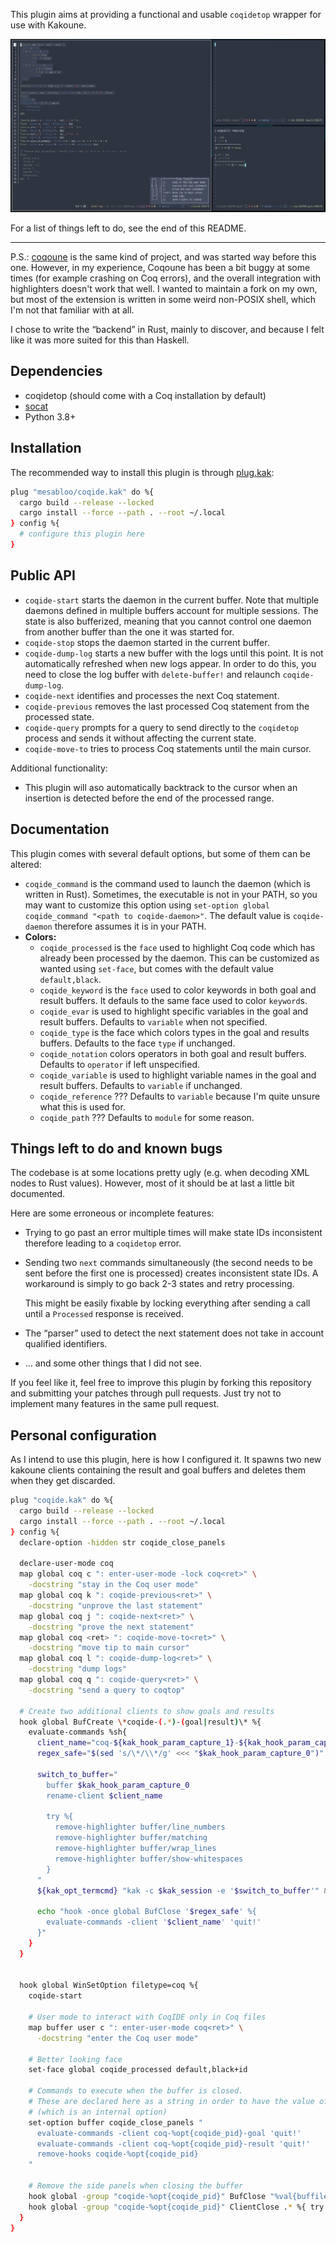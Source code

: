 This plugin aims at providing a functional and usable `coqidetop` wrapper for use with Kakoune.

![demo screenshot](./assets/demo1.png)

For a list of things left to do, see the end of this README.

-----------------

P.S.: [coqoune](https://github.com/guest0x0/coqoune) is the same kind of project, and was started way before this one.
However, in my experience, Coqoune has been a bit buggy at some times (for example crashing on Coq errors), and the overall integration with highlighters doesn't work that well.
I wanted to maintain a fork on my own, but most of the extension is written in some weird non-POSIX shell, which I'm not that familiar with at all.

I chose to write the “backend” in Rust, mainly to discover, and because I felt like it was more suited for this than Haskell.

## Dependencies

- coqidetop (should come with a Coq installation by default)
- [socat](https://linux.die.net/man/1/socat)
- Python 3.8+

## Installation

The recommended way to install this plugin is through [plug.kak](https://github.com/andreyorst/plug.kak):
```sh
plug "mesabloo/coqide.kak" do %{
  cargo build --release --locked
  cargo install --force --path . --root ~/.local
} config %{
  # configure this plugin here
}
```

## Public API

- `coqide-start` starts the daemon in the current buffer.
  Note that multiple daemons defined in multiple buffers account for multiple sessions.
  The state is also bufferized, meaning that you cannot control one daemon from another buffer than the one
  it was started for.
- `coqide-stop` stops the daemon started in the current buffer.
- `coqide-dump-log` starts a new buffer with the logs until this point.
  It is not automatically refreshed when new logs appear.
  In order to do this, you need to close the log buffer with `delete-buffer!` and relaunch `coqide-dump-log`.
- `coqide-next` identifies and processes the next Coq statement.
- `coqide-previous` removes the last processed Coq statement from the processed state.
- `coqide-query` prompts for a query to send directly to the `coqidetop` process and sends it without affecting the current state.
- `coqide-move-to` tries to process Coq statements until the main cursor.

Additional functionality:
- This plugin will aso automatically backtrack to the cursor when an insertion is detected before the end of the processed range.

## Documentation

This plugin comes with several default options, but some of them can be altered:

- `coqide_command` is the command used to launch the daemon (which is written in Rust).
  Sometimes, the executable is not in your PATH, so you may want to customize this option using `set-option global coqide_command "<path to coqide-daemon>"`.
  The default value is `coqide-daemon` therefore assumes it is in your PATH.
- **Colors:**
  - `coqide_processed` is the `face` used to highlight Coq code which has already been processed by the daemon.
    This can be customized as wanted using `set-face`, but comes with the default value `default,black`.
  - `coqide_keyword` is the `face` used to color keywords in both goal and result buffers.
    It defauls to the same face used to color `keyword`s.
  - `coqide_evar` is used to highlight specific variables in the goal and result buffers.
    Defaults to `variable` when not specified.
  - `coqide_type` is the face which colors types in the goal and results buffers.
    Defaults to the face `type` if unchanged.
  - `coqide_notation` colors operators in both goal and result buffers.
    Defaults to `operator` if left unspecified.
  - `coqide_variable` is used to highlight variable names in the goal and result buffers.
    Defaults to `variable` if unchanged.
  - `coqide_reference` ???
    Defaults to `variable` because I'm quite unsure what this is used for.
  - `coqide_path` ???
    Defaults to `module` for some reason.

## Things left to do and known bugs

The codebase is at some locations pretty ugly (e.g. when decoding XML nodes to Rust values).
However, most of it should be at last a little bit documented.

Here are some erroneous or incomplete features:
- Trying to go past an error multiple times will make state IDs inconsistent therefore leading to a `coqidetop` error.
- Sending two `next` commands simultaneously (the second needs to be sent before the first one is processed) creates inconsistent state IDs.
  A workaround is simply to go back 2-3 states and retry processing.

  This might be easily fixable by locking everything after sending a call until a `Processed` response is received.
- The “parser” used to detect the next statement does not take in account qualified identifiers.
- ... and some other things that I did not see.

If you feel like it, feel free to improve this plugin by forking this repository and submitting your patches through pull requests.
Just try not to implement many features in the same pull request.

## Personal configuration

As I intend to use this plugin, here is how I configured it.
It spawns two new kakoune clients containing the result and goal buffers and deletes them when they get discarded.

```sh
plug "coqide.kak" do %{
  cargo build --release --locked
  cargo install --force --path . --root ~/.local
} config %{
  declare-option -hidden str coqide_close_panels

  declare-user-mode coq
  map global coq c ": enter-user-mode -lock coq<ret>" \
    -docstring "stay in the Coq user mode"
  map global coq k ": coqide-previous<ret>" \
    -docstring "unprove the last statement"
  map global coq j ": coqide-next<ret>" \
    -docstring "prove the next statement"
  map global coq <ret> ": coqide-move-to<ret>" \
    -docstring "move tip to main cursor"
  map global coq l ": coqide-dump-log<ret>" \
    -docstring "dump logs"
  map global coq q ": coqide-query<ret>" \
    -docstring "send a query to coqtop"

  # Create two additional clients to show goals and results
  hook global BufCreate \*coqide-(.*)-(goal|result)\* %{
    evaluate-commands %sh{
      client_name="coq-${kak_hook_param_capture_1}-${kak_hook_param_capture_2}"
      regex_safe="$(sed 's/\*/\\*/g' <<< "$kak_hook_param_capture_0")"

      switch_to_buffer="
        buffer $kak_hook_param_capture_0
        rename-client $client_name

        try %{
          remove-highlighter buffer/line_numbers
          remove-highlighter buffer/matching
          remove-highlighter buffer/wrap_lines
          remove-highlighter buffer/show-whitespaces
        }
      "
      ${kak_opt_termcmd} "kak -c $kak_session -e '$switch_to_buffer'" &>/dev/null </dev/null &

      echo "hook -once global BufClose '$regex_safe' %{
        evaluate-commands -client '$client_name' 'quit!'
      }"
    }
  }


  hook global WinSetOption filetype=coq %{ 
    coqide-start

    # User mode to interact with CoqIDE only in Coq files
    map buffer user c ": enter-user-mode coq<ret>" \
      -docstring "enter the Coq user mode"

    # Better looking face
    set-face global coqide_processed default,black+id

    # Commands to execute when the buffer is closed.
    # These are declared here as a string in order to have the value of `%opt{coqide_pid}`
    # (which is an internal option)
    set-option buffer coqide_close_panels "
      evaluate-commands -client coq-%opt{coqide_pid}-goal 'quit!'
      evaluate-commands -client coq-%opt{coqide_pid}-result 'quit!'
      remove-hooks coqide-%opt{coqide_pid}
    "

    # Remove the side panels when closing the buffer
    hook global -group "coqide-%opt{coqide_pid}" BufClose "%val{buffile}" %{ try %opt{coqide_close_panels} }
    hook global -group "coqide-%opt{coqide_pid}" ClientClose .* %{ try %opt{coqide_close_panels} }
  }
}
```
